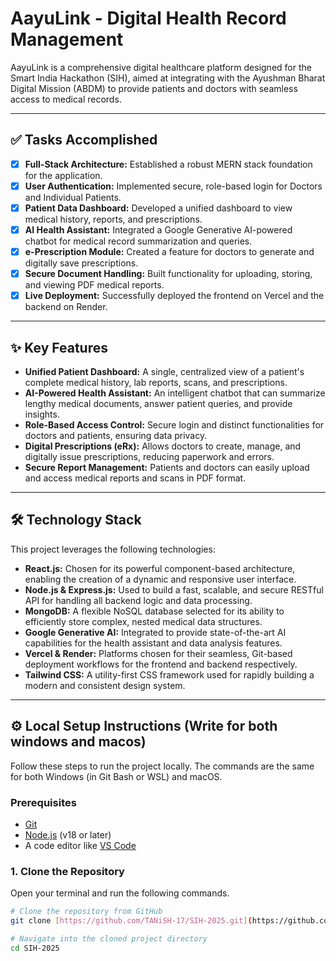 # AayuLink - Digital Health Record Management

AayuLink is a comprehensive digital healthcare platform designed for the Smart India Hackathon (SIH), aimed at integrating with the Ayushman Bharat Digital Mission (ABDM) to provide patients and doctors with seamless access to medical records.

---

## ✅ Tasks Accomplished

- [x] **Full-Stack Architecture:** Established a robust MERN stack foundation for the application.
- [x] **User Authentication:** Implemented secure, role-based login for Doctors and Individual Patients.
- [x] **Patient Data Dashboard:** Developed a unified dashboard to view medical history, reports, and prescriptions.
- [x] **AI Health Assistant:** Integrated a Google Generative AI-powered chatbot for medical record summarization and queries.
- [x] **e-Prescription Module:** Created a feature for doctors to generate and digitally save prescriptions.
- [x] **Secure Document Handling:** Built functionality for uploading, storing, and viewing PDF medical reports.
- [x] **Live Deployment:** Successfully deployed the frontend on Vercel and the backend on Render.

---

## ✨ Key Features

- **Unified Patient Dashboard:** A single, centralized view of a patient's complete medical history, lab reports, scans, and prescriptions.
- **AI-Powered Health Assistant:** An intelligent chatbot that can summarize lengthy medical documents, answer patient queries, and provide insights.
- **Role-Based Access Control:** Secure login and distinct functionalities for doctors and patients, ensuring data privacy.
- **Digital Prescriptions (eRx):** Allows doctors to create, manage, and digitally issue prescriptions, reducing paperwork and errors.
- **Secure Report Management:** Patients and doctors can easily upload and access medical reports and scans in PDF format.

---

## 🛠️ Technology Stack

This project leverages the following technologies:

- **React.js:** Chosen for its powerful component-based architecture, enabling the creation of a dynamic and responsive user interface.
- **Node.js & Express.js:** Used to build a fast, scalable, and secure RESTful API for handling all backend logic and data processing.
- **MongoDB:** A flexible NoSQL database selected for its ability to efficiently store complex, nested medical data structures.
- **Google Generative AI:** Integrated to provide state-of-the-art AI capabilities for the health assistant and data analysis features.
- **Vercel & Render:** Platforms chosen for their seamless, Git-based deployment workflows for the frontend and backend respectively.
- **Tailwind CSS:** A utility-first CSS framework used for rapidly building a modern and consistent design system.

---

## ⚙️ Local Setup Instructions (Write for both windows and macos)

Follow these steps to run the project locally. The commands are the same for both Windows (in Git Bash or WSL) and macOS.

### Prerequisites
- [Git](https://git-scm.com/downloads)
- [Node.js](https://nodejs.org/en/download/) (v18 or later)
- A code editor like [VS Code](https://code.visualstudio.com/)

### 1. Clone the Repository
Open your terminal and run the following commands.

```sh
# Clone the repository from GitHub
git clone [https://github.com/TANiSH-17/SIH-2025.git](https://github.com/TANiSH-17/SIH-2025.git)

# Navigate into the cloned project directory
cd SIH-2025
